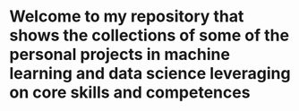 # Welcome to my repository that shows the collections of some of the personal projects in machine learning and data science leveraging on core skills and competences
